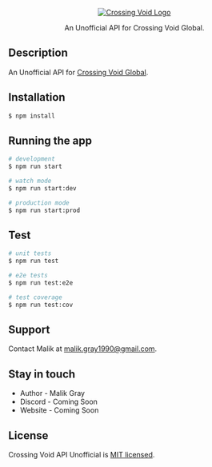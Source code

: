 <p align="center">
  <a href="https://crossingvoid.91act.com/"><img src="https://fcigl-cdn.91act.org/images/pc/header-logo.png" alt="Crossing Void Logo"/></a>
</p>
  
<p align="center">An Unofficial API for Crossing Void Global.</p>
<!-- Add badges here. -->
<p align="center"></p>

## Description

An Unofficial API for [Crossing Void Global](https://crossingvoid.91act.com/).

## Installation

```bash
$ npm install
```

## Running the app

```bash
# development
$ npm run start

# watch mode
$ npm run start:dev

# production mode
$ npm run start:prod
```

## Test

```bash
# unit tests
$ npm run test

# e2e tests
$ npm run test:e2e

# test coverage
$ npm run test:cov
```

## Support

Contact Malik at [malik.gray1990@gmail.com](mailto:malik.gray1990@gmail.com).

## Stay in touch

- Author - Malik Gray
- Discord - Coming Soon
- Website - Coming Soon

## License

Crossing Void API Unofficial is [MIT licensed](LICENSE).
